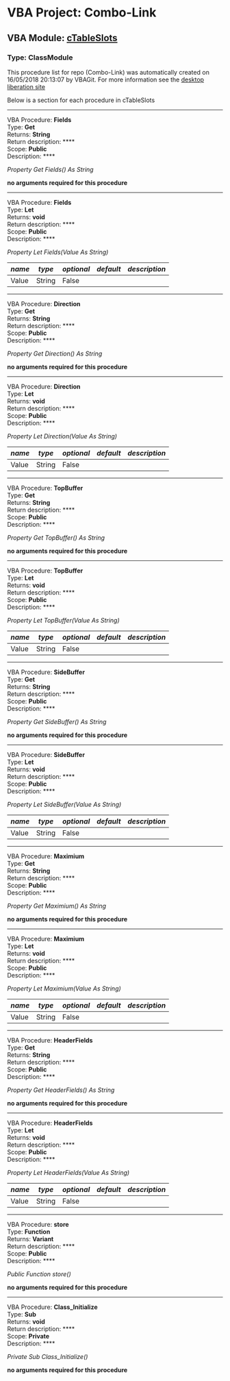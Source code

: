 # VBA Project: **Combo-Link**
## VBA Module: **[cTableSlots](/scripts/cTableSlots.cls "source is here")**
### Type: ClassModule  

This procedure list for repo (Combo-Link) was automatically created on 16/05/2018 20:13:07 by VBAGit.
For more information see the [desktop liberation site](http://ramblings.mcpher.com/Home/excelquirks/drivesdk/gettinggithubready "desktop liberation")

Below is a section for each procedure in cTableSlots

---
VBA Procedure: **Fields**  
Type: **Get**  
Returns: **String**  
Return description: ****  
Scope: **Public**  
Description: ****  

*Property Get Fields() As String*  

**no arguments required for this procedure**


---
VBA Procedure: **Fields**  
Type: **Let**  
Returns: **void**  
Return description: ****  
Scope: **Public**  
Description: ****  

*Property Let Fields(Value As String)*  

*name*|*type*|*optional*|*default*|*description*
---|---|---|---|---
Value|String|False||


---
VBA Procedure: **Direction**  
Type: **Get**  
Returns: **String**  
Return description: ****  
Scope: **Public**  
Description: ****  

*Property Get Direction() As String*  

**no arguments required for this procedure**


---
VBA Procedure: **Direction**  
Type: **Let**  
Returns: **void**  
Return description: ****  
Scope: **Public**  
Description: ****  

*Property Let Direction(Value As String)*  

*name*|*type*|*optional*|*default*|*description*
---|---|---|---|---
Value|String|False||


---
VBA Procedure: **TopBuffer**  
Type: **Get**  
Returns: **String**  
Return description: ****  
Scope: **Public**  
Description: ****  

*Property Get TopBuffer() As String*  

**no arguments required for this procedure**


---
VBA Procedure: **TopBuffer**  
Type: **Let**  
Returns: **void**  
Return description: ****  
Scope: **Public**  
Description: ****  

*Property Let TopBuffer(Value As String)*  

*name*|*type*|*optional*|*default*|*description*
---|---|---|---|---
Value|String|False||


---
VBA Procedure: **SideBuffer**  
Type: **Get**  
Returns: **String**  
Return description: ****  
Scope: **Public**  
Description: ****  

*Property Get SideBuffer() As String*  

**no arguments required for this procedure**


---
VBA Procedure: **SideBuffer**  
Type: **Let**  
Returns: **void**  
Return description: ****  
Scope: **Public**  
Description: ****  

*Property Let SideBuffer(Value As String)*  

*name*|*type*|*optional*|*default*|*description*
---|---|---|---|---
Value|String|False||


---
VBA Procedure: **Maximium**  
Type: **Get**  
Returns: **String**  
Return description: ****  
Scope: **Public**  
Description: ****  

*Property Get Maximium() As String*  

**no arguments required for this procedure**


---
VBA Procedure: **Maximium**  
Type: **Let**  
Returns: **void**  
Return description: ****  
Scope: **Public**  
Description: ****  

*Property Let Maximium(Value As String)*  

*name*|*type*|*optional*|*default*|*description*
---|---|---|---|---
Value|String|False||


---
VBA Procedure: **HeaderFields**  
Type: **Get**  
Returns: **String**  
Return description: ****  
Scope: **Public**  
Description: ****  

*Property Get HeaderFields() As String*  

**no arguments required for this procedure**


---
VBA Procedure: **HeaderFields**  
Type: **Let**  
Returns: **void**  
Return description: ****  
Scope: **Public**  
Description: ****  

*Property Let HeaderFields(Value As String)*  

*name*|*type*|*optional*|*default*|*description*
---|---|---|---|---
Value|String|False||


---
VBA Procedure: **store**  
Type: **Function**  
Returns: **Variant**  
Return description: ****  
Scope: **Public**  
Description: ****  

*Public Function store()*  

**no arguments required for this procedure**


---
VBA Procedure: **Class_Initialize**  
Type: **Sub**  
Returns: **void**  
Return description: ****  
Scope: **Private**  
Description: ****  

*Private Sub Class_Initialize()*  

**no arguments required for this procedure**

